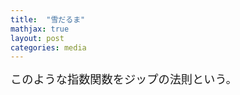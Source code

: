 ```yaml
---
title:  "雪だるま"
mathjax: true
layout: post
categories: media
---
```



<span style="font-size: 130%">このような指数関数をジップの法則という。</span>

